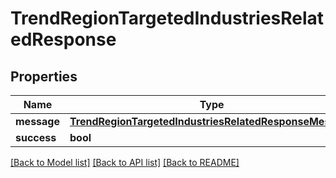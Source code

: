 # TrendRegionTargetedIndustriesRelatedResponse

## Properties
Name | Type | Description | Notes
------------ | ------------- | ------------- | -------------
**message** | [**TrendRegionTargetedIndustriesRelatedResponseMessage**](TrendRegionTargetedIndustriesRelatedResponseMessage.md) |  | [optional] 
**success** | **bool** |  | [optional] 

[[Back to Model list]](../README.md#documentation-for-models) [[Back to API list]](../README.md#documentation-for-api-endpoints) [[Back to README]](../README.md)


